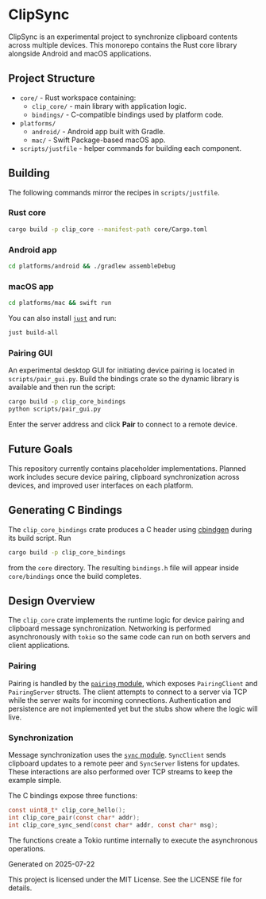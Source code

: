 # ClipSync


ClipSync is an experimental project to synchronize clipboard contents across multiple devices. This monorepo contains the Rust core library alongside Android and macOS applications.

## Project Structure

- `core/` - Rust workspace containing:
  - `clip_core/` - main library with application logic.
  - `bindings/` - C-compatible bindings used by platform code.
- `platforms/`
  - `android/` - Android app built with Gradle.
  - `mac/` - Swift Package-based macOS app.
- `scripts/justfile` - helper commands for building each component.

## Building

The following commands mirror the recipes in `scripts/justfile`.

### Rust core

```bash
cargo build -p clip_core --manifest-path core/Cargo.toml
```

### Android app

```bash
cd platforms/android && ./gradlew assembleDebug
```

### macOS app

```bash
cd platforms/mac && swift run
```

You can also install [`just`](https://github.com/casey/just) and run:

```bash
just build-all
```

### Pairing GUI

An experimental desktop GUI for initiating device pairing is located in
`scripts/pair_gui.py`. Build the bindings crate so the dynamic library is
available and then run the script:

```bash
cargo build -p clip_core_bindings
python scripts/pair_gui.py
```

Enter the server address and click **Pair** to connect to a remote device.

## Future Goals

This repository currently contains placeholder implementations. Planned work includes secure device pairing, clipboard synchronization across devices, and improved user interfaces on each platform.

## Generating C Bindings

The `clip_core_bindings` crate produces a C header using
[cbindgen](https://github.com/eqrion/cbindgen) during its build script. Run

```bash
cargo build -p clip_core_bindings
```

from the `core` directory. The resulting `bindings.h` file will appear inside
`core/bindings` once the build completes.

## Design Overview

The `clip_core` crate implements the runtime logic for device pairing and
clipboard message synchronization.  Networking is performed asynchronously with
`tokio` so the same code can run on both servers and client applications.

### Pairing

Pairing is handled by the [`pairing` module](core/clip_core/src/pairing.rs),
which exposes `PairingClient` and `PairingServer` structs.  The client attempts
to connect to a server via TCP while the server waits for incoming connections.
Authentication and persistence are not implemented yet but the stubs show where
the logic will live.

### Synchronization

Message synchronization uses the [`sync` module](core/clip_core/src/sync.rs).
`SyncClient` sends clipboard updates to a remote peer and `SyncServer` listens
for updates.  These interactions are also performed over TCP streams to keep
the example simple.

The C bindings expose three functions:

```c
const uint8_t* clip_core_hello();
int clip_core_pair(const char* addr);
int clip_core_sync_send(const char* addr, const char* msg);
```

The functions create a Tokio runtime internally to execute the asynchronous
operations.

Generated on 2025-07-22

This project is licensed under the MIT License. See the LICENSE file for details.
